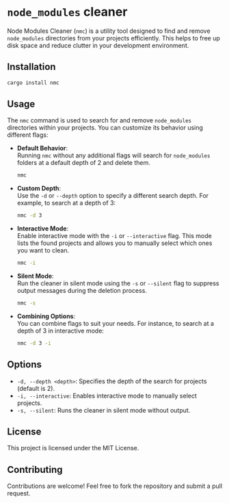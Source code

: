 # `node_modules` cleaner

Node Modules Cleaner (`nmc`) is a utility tool designed to find and remove `node_modules` directories from your projects efficiently. This helps to free up disk space and reduce clutter in your development environment.

## Installation

```bash
cargo install nmc
```

## Usage

The `nmc` command is used to search for and remove `node_modules` directories within your projects. You can customize its behavior using different flags:

- **Default Behavior**:  
  Running `nmc` without any additional flags will search for `node_modules` folders at a default depth of 2 and delete them.

  ```bash
  nmc
  ```

- **Custom Depth**:  
  Use the `-d` or `--depth` option to specify a different search depth. For example, to search at a depth of 3:

  ```bash
  nmc -d 3
  ```

- **Interactive Mode**:  
  Enable interactive mode with the `-i` or `--interactive` flag. This mode lists the found projects and allows you to manually select which ones you want to clean.

  ```bash
  nmc -i
  ```

- **Silent Mode**:  
  Run the cleaner in silent mode using the `-s` or `--silent` flag to suppress output messages during the deletion process.

  ```bash
  nmc -s
  ```

- **Combining Options**:  
  You can combine flags to suit your needs. For instance, to search at a depth of 3 in interactive mode:

  ```bash
  nmc -d 3 -i
  ```

## Options

- `-d, --depth <depth>`: Specifies the depth of the search for projects (default is 2).
- `-i, --interactive`: Enables interactive mode to manually select projects.
- `-s, --silent`: Runs the cleaner in silent mode without output.

## License

This project is licensed under the MIT License.

## Contributing

Contributions are welcome! Feel free to fork the repository and submit a pull request.


